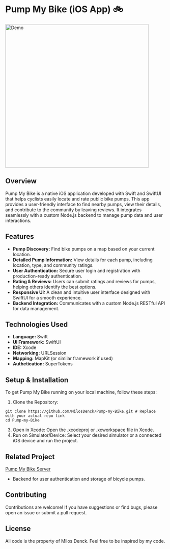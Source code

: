 # Pump My Bike (iOS App) 🚲

<img src="assets/mockup.gif)" alt="Demo" width="450">

## Overview

Pump My Bike is a native iOS application developed with Swift and SwiftUI that helps cyclists easily locate and rate public bike pumps. This app provides a user-friendly interface to find nearby pumps, view their details, and contribute to the community by leaving reviews. It integrates seamlessly with a custom Node.js backend to manage pump data and user interactions.

## Features

* **Pump Discovery:** Find bike pumps on a map based on your current location.
* **Detailed Pump Information:** View details for each pump, including location, type, and community ratings.
* **User Authentication:** Secure user login and registration with production-ready authentication.
* **Rating & Reviews:** Users can submit ratings and reviews for pumps, helping others identify the best options.
* **Responsive UI:** A clean and intuitive user interface designed with SwiftUI for a smooth experience.
* **Backend Integration:** Communicates with a custom Node.js RESTful API for data management.

## Technologies Used

* **Language:** Swift
* **UI Framework:** SwiftUI
* **IDE:** Xcode
* **Networking:** URLSession
* **Mapping:** MapKit (or similar framework if used)
* **Authetication:** SuperTokens

## Setup & Installation

To get Pump My Bike running on your local machine, follow these steps:

1. Clone the Repository:
```
git clone https://github.com/MilosDenck/Pump-my-Bike.git # Replace with your actual repo link
cd Pump-my-Bike
```
3. Open in Xcode: Open the .xcodeproj or .xcworkspace file in Xcode.
3. Run on Simulator/Device: Select your desired simulator or a connected iOS device and run the project.

## Related Project

[Pump My Bike Server](https://github.com/MilosDenck/Pump-my-Bike-Server)
* Backend for user authentication and storage of bicycle pumps.

## Contributing

Contributions are welcome! If you have suggestions or find bugs, please open an issue or submit a pull request.

## License

All code is the property of Milos Denck. Feel free to be inspired by my code.

